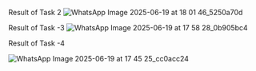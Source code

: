 
Result of Task 2
![WhatsApp Image 2025-06-19 at 18 01 46_5250a70d](https://github.com/user-attachments/assets/127cabf6-ec9d-4324-9eef-84ba984dd3f6)














Result of Task -3
![WhatsApp Image 2025-06-19 at 17 58 28_0b905bc4](https://github.com/user-attachments/assets/f00eeb71-4f30-4f4b-a383-bfcc024c902c)
 



















Result of Task -4

![WhatsApp Image 2025-06-19 at 17 45 25_cc0acc24](https://github.com/user-attachments/assets/c2821e09-bff1-4881-b63b-ca5ae413208b)

